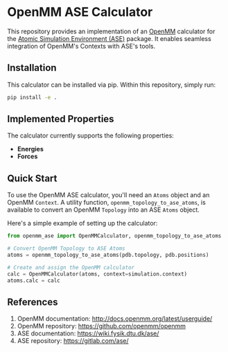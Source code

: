 # OpenMM ASE Calculator

This repository provides an implementation of an [OpenMM](https://github.com/openmm/openmm) calculator for the [Atomic Simulation Environment (ASE)](https://wiki.fysik.dtu.dk/ase/) package. It enables seamless integration of OpenMM's Contexts with ASE's tools.

## Installation

This calculator can be installed via pip. Within this repository, simply run:

```bash
pip install -e .
```

## Implemented Properties

The calculator currently supports the following properties:
- **Energies**
- **Forces**

## Quick Start

To use the OpenMM ASE calculator, you'll need an `Atoms` object and an OpenMM `Context`. A utility function, `openmm_topology_to_ase_atoms`, is available to convert an OpenMM `Topology` into an ASE `Atoms` object.

Here's a simple example of setting up the calculator:

```python
from openmm_ase import OpenMMCalculator, openmm_topology_to_ase_atoms

# Convert OpenMM Topology to ASE Atoms
atoms = openmm_topology_to_ase_atoms(pdb.topology, pdb.positions)

# Create and assign the OpenMM calculator
calc = OpenMMCalculator(atoms, context=simulation.context)
atoms.calc = calc
```

## References

1. OpenMM documentation: http://docs.openmm.org/latest/userguide/
1. OpenMM repository: https://github.com/openmm/openmm
1. ASE documentation: https://wiki.fysik.dtu.dk/ase/
1. ASE repository: https://gitlab.com/ase/